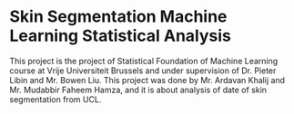 # Skin Segmentation Machine Learning Statistical Analysis
This project is the project of Statistical Foundation of Machine Learning course at Vrije Universiteit Brussels and under supervision of Dr. Pieter Libin and Mr. Bowen Liu. This project was done by Mr. Ardavan Khalij and Mr. Mudabbir Faheem Hamza, and it is about analysis of date of skin segmentation from UCL.
